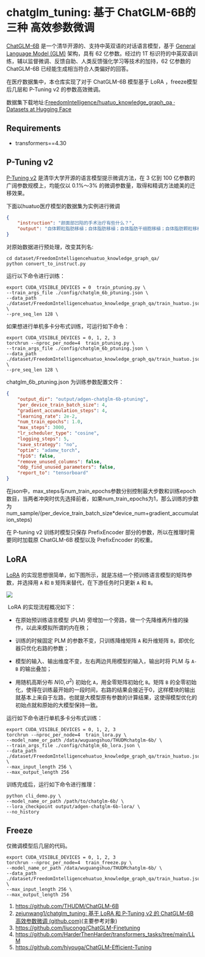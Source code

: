# chatglm_tuning: 基于 ChatGLM-6B的三种 高效参数微调

[ChatGLM-6B](https://github.com/THUDM/ChatGLM-6B) 是一个清华开源的、支持中英双语的对话语言模型，基于 [General Language Model (GLM)](https://github.com/THUDM/GLM) 架构，具有 62 亿参数。经过约 1T 标识符的中英双语训练，辅以监督微调、反馈自助、人类反馈强化学习等技术的加持，62 亿参数的 ChatGLM-6B 已经能生成相当符合人类偏好的回答。

在医疗数据集中，本仓库实现了对于 ChatGLM-6B 模型基于 LoRA ，freeze模型后几层和 P-Tuning v2 的参数高效微调。

数据集下载地址:[FreedomIntelligence/huatuo_knowledge_graph_qa · Datasets at Hugging Face](https://huggingface.co/datasets/FreedomIntelligence/huatuo_knowledge_graph_qa)

## Requirements

- transformers==4.30


## P-Tuning v2

[P-Tuning v2](https://github.com/THUDM/P-tuning-v2) 是清华大学开源的语言模型提示微调方法，在 3 亿到 100 亿参数的广阔参数规模上，均能仅以 0.1%～3% 的微调参数量，取得和精调方法媲美的迁移效果。

下面以huatuo医疗模型的数据集为实例进行微调

```json
{
    "instruction": "颜面部凹陷的手术治疗有些什么？", 
    "output": "自体颗粒脂肪移植；自体脂肪移植；自体脂肪干细胞移植；自体脂肪颗粒移植"
}
```

对原始数据进行预处理，改变其列名:

```shell
cd dataset/FreedomIntelligencehuatuo_knowledge_graph_qa/
python convert_to_instruct.py
```

运行以下命令进行训练：

```shell
export CUDA_VISIBLE_DEVICES = 0  train_ptuning.py \
--train_args_file ./config/chatglm_6b_ptuning.json \
--data_path ./dataset/FreedomIntelligencehuatuo_knowledge_graph_qa/train_huatuo.json \
--pre_seq_len 128 \

```

如果想进行单机多卡分布式训练，可运行如下命令：

```shell
export CUDA_VISIBLE_DEVICES = 0, 1, 2, 3
torchrun --nproc_per_node=4  train_ptuning.py \
--train_args_file ./config/chatglm_6b_ptuning.json \
--data_path ./dataset/FreedomIntelligencehuatuo_knowledge_graph_qa/train_huatuo.json \
--pre_seq_len 128 \

```

chatglm_6b_ptuning.json 为训练参数配置文件：

```json
{
    "output_dir": "output/adgen-chatglm-6b-ptuning",
    "per_device_train_batch_size": 4,
    "gradient_accumulation_steps": 4,
    "learning_rate": 2e-2,
    "num_train_epochs": 1.0,
    "max_steps": 3000,
    "lr_scheduler_type": "cosine",
    "logging_steps": 5,
    "save_strategy": "no",
    "optim": "adamw_torch",
    "fp16": false,
    "remove_unused_columns": false,
    "ddp_find_unused_parameters": false,
    "report_to": "tensorboard"
}
```

在json中，max_steps与num_train_epochs参数分别控制最大步数和训练epoch数目，当两者冲突时优先选择前者，如果num_train_epochs为1，那么训练的步数为 num_sample/(per_device_train_batch_size*device_num+gradient_accumulation_steps)

在 P-tuning v2 训练时模型只保存 PrefixEncoder 部分的参数，所以在推理时需要同时加载原 ChatGLM-6B 模型以及 PrefixEncoder 的权重。



## LoRA

[LoRA](https://github.com/microsoft/LoRA) 的实现思想很简单，如下图所示，就是冻结一个预训练语言模型的矩阵参数，并选择用 `A` 和 `B` 矩阵来替代，在下游任务时只更新 `A` 和 `B`。

![](E:\chatglm_tuning-main\images\lora.png)

 LoRA 的实现流程概况如下：

- 在原始预训练语言模型 (PLM) 旁增加一个旁路，做一个先降维再升维的操作，以此来模拟所谓的内在秩；

- 训练的时候固定 PLM 的参数不变，只训练降维矩阵 `A` 和升维矩阵 `B`，即优化器只优化右路的参数；

- 模型的输入、输出维度不变，左右两边共用模型的输入，输出时将 PLM 与 `A-B` 的输出叠加；

- 用随机高斯分布 $N(0,\sigma^2)$ 初始化 `A`，用全零矩阵初始化 `B`。矩阵 `B` 的全零初始化，使得在训练最开始的一段时间，右路的结果会接近于0，这样模块的输出就基本上来自于左路，也就是大模型原有参数的计算结果，这使得模型优化的初始点就和原始的大模型保持一致。

运行如下命令进行单机多卡分布式训练：

```shell
export CUDA_VISIBLE_DEVICES = 0, 1, 2, 3
torchrun --nproc_per_node=4  train_lora.py \
--model_name_or_path /data/wuguangshuo/THUDMchatglm-6b/ \
--train_args_file ./config/chatglm_6b_lora.json \
--data_path ./dataset/FreedomIntelligencehuatuo_knowledge_graph_qa/train_huatuo.json \
--max_input_length 256 \
--max_output_length 256
```

训练完成后，运行如下命令进行推理：

```shell
python cli_demo.py \
--model_name_or_path /path/to/chatglm-6b/ \
--lora_checkpoint output/adgen-chatglm-6b-lora/ \
--no_history
```



## Freeze

仅微调模型后几层的代码。

```shell
export CUDA_VISIBLE_DEVICES = 0, 1, 2, 3
torchrun --nproc_per_node=4  train_freeze.py \
--model_name_or_path /data/wuguangshuo/THUDMchatglm-6b/ \
--data_path ./dataset/FreedomIntelligencehuatuo_knowledge_graph_qa/train_huatuo.json \
--max_input_length 256 \
--max_output_length 256
```





1. https://github.com/THUDM/ChatGLM-6B
1. [zejunwang1/chatglm_tuning: 基于 LoRA 和 P-Tuning v2 的 ChatGLM-6B 高效参数微调 (github.com)](https://github.com/zejunwang1/chatglm_tuning)(主要参考对象)
2. https://github.com/liucongg/ChatGLM-Finetuning
3. https://github.com/HarderThenHarder/transformers_tasks/tree/main/LLM
4. https://github.com/hiyouga/ChatGLM-Efficient-Tuning

